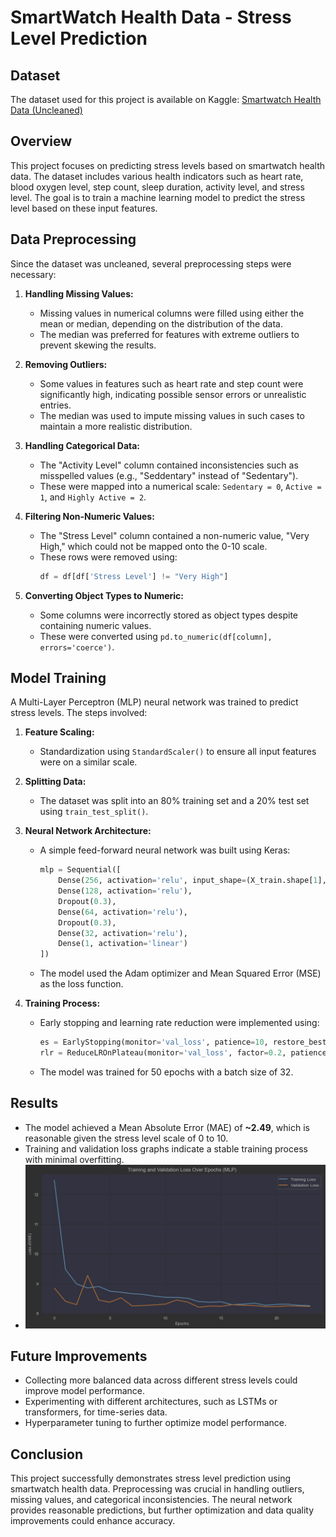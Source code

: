 # SmartWatch Health Data - Stress Level Prediction

## Dataset
The dataset used for this project is available on Kaggle:
[Smartwatch Health Data (Uncleaned)](https://www.kaggle.com/datasets/mohammedarfathr/smartwatch-health-data-uncleaned/data)

## Overview
This project focuses on predicting stress levels based on smartwatch health data. The dataset includes various health indicators such as heart rate, blood oxygen level, step count, sleep duration, activity level, and stress level. The goal is to train a machine learning model to predict the stress level based on these input features.

## Data Preprocessing
Since the dataset was uncleaned, several preprocessing steps were necessary:

1. **Handling Missing Values:**
   - Missing values in numerical columns were filled using either the mean or median, depending on the distribution of the data.
   - The median was preferred for features with extreme outliers to prevent skewing the results.

2. **Removing Outliers:**
   - Some values in features such as heart rate and step count were significantly high, indicating possible sensor errors or unrealistic entries.
   - The median was used to impute missing values in such cases to maintain a more realistic distribution.

3. **Handling Categorical Data:**
   - The "Activity Level" column contained inconsistencies such as misspelled values (e.g., "Seddentary" instead of "Sedentary").
   - These were mapped into a numerical scale: `Sedentary = 0`, `Active = 1`, and `Highly Active = 2`.

4. **Filtering Non-Numeric Values:**
   - The "Stress Level" column contained a non-numeric value, "Very High," which could not be mapped onto the 0-10 scale.
   - These rows were removed using:
     ```python
     df = df[df['Stress Level'] != "Very High"]
     ```

5. **Converting Object Types to Numeric:**
   - Some columns were incorrectly stored as object types despite containing numeric values.
   - These were converted using `pd.to_numeric(df[column], errors='coerce')`.

## Model Training
A Multi-Layer Perceptron (MLP) neural network was trained to predict stress levels. The steps involved:

1. **Feature Scaling:**
   - Standardization using `StandardScaler()` to ensure all input features were on a similar scale.

2. **Splitting Data:**
   - The dataset was split into an 80% training set and a 20% test set using `train_test_split()`.

3. **Neural Network Architecture:**
   - A simple feed-forward neural network was built using Keras:
     ```python
     mlp = Sequential([
         Dense(256, activation='relu', input_shape=(X_train.shape[1],)),
         Dense(128, activation='relu'),
         Dropout(0.3),
         Dense(64, activation='relu'),
         Dropout(0.3),
         Dense(32, activation='relu'),
         Dense(1, activation='linear')
     ])
     ```
   - The model used the Adam optimizer and Mean Squared Error (MSE) as the loss function.

4. **Training Process:**
   - Early stopping and learning rate reduction were implemented using:
     ```python
     es = EarlyStopping(monitor='val_loss', patience=10, restore_best_weights=True)
     rlr = ReduceLROnPlateau(monitor='val_loss', factor=0.2, patience=5, min_lr=0.0001)
     ```
   - The model was trained for 50 epochs with a batch size of 32.

## Results
- The model achieved a Mean Absolute Error (MAE) of **~2.49**, which is reasonable given the stress level scale of 0 to 10.
- Training and validation loss graphs indicate a stable training process with minimal overfitting.
- ![img.png](img.png)

## Future Improvements
- Collecting more balanced data across different stress levels could improve model performance.
- Experimenting with different architectures, such as LSTMs or transformers, for time-series data.
- Hyperparameter tuning to further optimize model performance.


## Conclusion
This project successfully demonstrates stress level prediction using smartwatch health data. Preprocessing was crucial in handling outliers, missing values, and categorical inconsistencies. The neural network provides reasonable predictions, but further optimization and data quality improvements could enhance accuracy.

